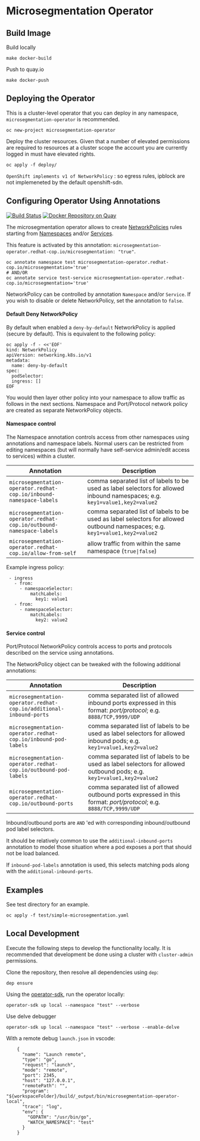 # Microsegmentation Operator

## Build Image

Build locally
```
make docker-build
```

Push to quay.io
```
make docker-push
```

## Deploying the Operator

This is a cluster-level operator that you can deploy in any namespace, `microsegmentation-operator` is recommended.

```shell
oc new-project microsegmentation-operator
```

Deploy the cluster resources. Given that a number of elevated permissions are required to resources at a cluster scope the account you are currently logged in must have elevated rights.

```shell
oc apply -f deploy/
```

`OpenShift implements v1 of NetworkPolicy` : so egress rules, ipblock are not implemeneted by the default openshift-sdn.

## Configuring Operator Using Annotations

[![Build Status](https://travis-ci.org/redhat-cop/microsegmentation-operator.svg?branch=master)](https://travis-ci.org/redhat-cop/microsegmentation-operator) [![Docker Repository on Quay](https://quay.io/repository/redhat-cop/microsegmentation-operator/status "Docker Repository on Quay")](https://quay.io/repository/redhat-cop/microsegmentation-operator)

The microsegmentation operator allows to create [NetworkPolicies](https://kubernetes.io/docs/concepts/services-networking/network-policies/) rules starting from [Namespaces](https://kubernetes.io/docs/concepts/overview/working-with-objects/namespaces/) and/or [Services](https://kubernetes.io/docs/concepts/services-networking/service/).

This feature is activated by this annotation: `microsegmentation-operator.redhat-cop.io/microsegmentation: "true"`.

```
oc annotate namespace test microsegmentation-operator.redhat-cop.io/microsegmentation='true'
# AND/OR
oc annotate service test-service microsegmentation-operator.redhat-cop.io/microsegmentation='true'
```

NetworkPolicy can be controlled by annotation `Namespace` and/or `Service`. If you wish to disable or delete NetworkPolicy, set the annotation to `false`.

#### Default Deny NetworkPolicy

By default when enabled a `deny-by-default` NetworkPolicy is applied (secure by default). This is equivalent to the following policy:

```
oc apply -f - <<'EOF'
kind: NetworkPolicy
apiVersion: networking.k8s.io/v1
metadata:
  name: deny-by-default
spec:
  podSelector:
  ingress: []
EOF
```

You would then layer other policy into your namespace to allow traffic as follows in the next sections. Namespace and Port/Protocol network policy are created as separate NetworkPolicy objects.

#### Namespace control

The Namespace annotation controls access from other namespaces using annotations and namespace labels. Normal users can be restricted from editing namespaces (but will normally have self-service admin/edit access to services) within a cluster.

| Annotation  | Description  |
| - | - |
| `microsegmentation-operator.redhat-cop.io/inbound-namespace-labels`  | comma separated list of labels to be used as label selectors for allowed inbound namespaces; e.g. `key1=value1,key2=value2`  |
| `microsegmentation-operator.redhat-cop.io/outbound-namespace-labels`  | comma separated list of labels to be used as label selectors for allowed outbound namespaces; e.g. `key1=value1,key2=value2`  |
| `microsegmentation-operator.redhat-cop.io/allow-from-self`  | allow traffic from within the same namespace (`true\|false`) |

Example ingress policy:

```
 - ingress
   - from:
     - namespaceSelector:
         matchLabels:
           key1: value1
   - from:
     - namespaceSelector:
         matchLabels:
           key2: value2
```

#### Service control

Port/Protocol NetworkPolicy controls access to ports and protocols described on the service using annotations.

The NetworkPolicy object can be tweaked with the following additional annotations:

| Annotation  | Description  |
| - | - |
| `microsegmentation-operator.redhat-cop.io/additional-inbound-ports`  | comma separated list of allowed inbound ports expressed in this format: *port/protocol*; e.g. `8888/TCP,9999/UDP`  |
|  `microsegmentation-operator.redhat-cop.io/inbound-pod-labels` | comma separated list of labels to be used as label selectors for allowed inbound pods; e.g. `key1=value1,key2=value2`  |
| `microsegmentation-operator.redhat-cop.io/outbound-pod-labels`  | comma separated list of labels to be used as label selectors for allowed outbound pods; e.g. `key1=value1,key2=value2`  ||   |   |
| `microsegmentation-operator.redhat-cop.io/outbound-ports`  | comma separated list of allowed outbound ports expressed in this format: *port/protocol*; e.g. `8888/TCP,9999/UDP`  |

Inbound/outbound ports are `AND` 'ed with corresponding inbound/outbound pod label selectors.

It should be relatively common to use the `additional-inbound-ports` annotation to model those situation where a pod exposes a port that should not be load balanced.

If `inbound-pod-labels` annotation is used, this selects matching pods along with the `additional-inbound-ports`.

## Examples

See test directory for an example.

```
oc apply -f test/simple-microsegmentation.yaml
```

## Local Development

Execute the following steps to develop the functionality locally. It is recommended that development be done using a cluster with `cluster-admin` permissions.

Clone the repository, then resolve all dependencies using `dep`:

```shell
dep ensure
```

Using the [operator-sdk](https://github.com/operator-framework/operator-sdk), run the operator locally:

```shell
operator-sdk up local --namespace "test" --verbose
```

Use delve debugger

```
operator-sdk up local --namespace "test" --verbose --enable-delve
```

With a remote debug `launch.json` in vscode:

```
    {
      "name": "Launch remote",
      "type": "go",
      "request": "launch",
      "mode": "remote",
      "port": 2345,
      "host": "127.0.0.1",
      "remotePath": "",
      "program": "${workspaceFolder}/build/_output/bin/microsegmentation-operator-local",
      "trace": "log",
      "env": {
        "GOPATH": "/usr/bin/go",
        "WATCH_NAMESPACE": "test"
      }
    }
```